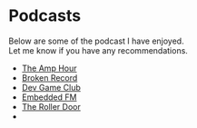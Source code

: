 <div id="root"><h1>Podcasts</h1>
    <p>Below are some of the podcast I have enjoyed.<br>Let me know if you have any recommendations.</p>
    <ul>
        <li><a href="https://theamphour.com/">The Amp Hour</a></li>
        <li><a href="https://www.pushkin.fm/podcasts/broken-record">Broken Record</a></li>
        <li><a href="https://www.devgameclub.com/">Dev Game Club</a></li>
        <li><a href="https://embedded.fm/">Embedded FM</a></li>
        <li><a href="https://podcasts.apple.com/gb/podcast/the-roller-door/id1670189778">The Roller Door</a><li>
    </ul>
</div>
